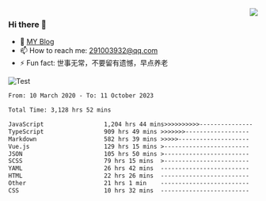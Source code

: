 <img align='right' src='https://github-readme-stats.vercel.app/api?username=niaogege&show_icons=true&theme=radical'/>

### Hi there 👋

- 🌱 [MY Blog](https://bythewayer.com/)
- 📫 How to reach me: 291003932@qq.com
- ⚡ Fun fact:  世事无常，不要留有遗憾，早点养老

![Test](https://github-readme-stats.vercel.app/api/top-langs/?username=niaogege&layout=compact)

<!--START_SECTION:waka-->

```txt
From: 10 March 2020 - To: 11 October 2023

Total Time: 3,128 hrs 52 mins

JavaScript                 1,204 hrs 44 mins>>>>>>>>>>---------------   38.50 %
TypeScript                 909 hrs 49 mins >>>>>>>------------------   29.08 %
Markdown                   582 hrs 39 mins >>>>>--------------------   18.62 %
Vue.js                     129 hrs 15 mins >------------------------   04.13 %
JSON                       105 hrs 50 mins >------------------------   03.38 %
SCSS                       79 hrs 15 mins  >------------------------   02.53 %
YAML                       26 hrs 42 mins  -------------------------   00.85 %
HTML                       22 hrs 26 mins  -------------------------   00.72 %
Other                      21 hrs 1 min    -------------------------   00.67 %
CSS                        10 hrs 32 mins  -------------------------   00.34 %
```

<!--END_SECTION:waka-->
